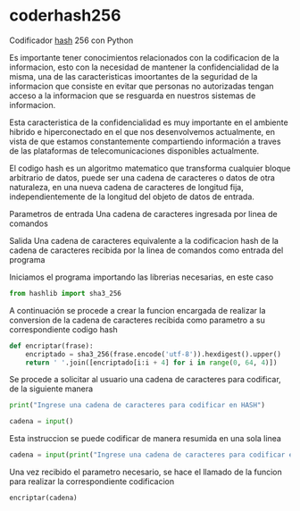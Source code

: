 # coderhash256
Codificador [hash](https://es.wikipedia.org/wiki/Funci%C3%B3n_hash) 256 con Python



Es importante tener conocimientos relacionados con la codificacion de la informacion, esto con la necesidad de mantener la confidencialidad de la misma, una de las caracteristicas imoortantes de la seguridad de la informacion que consiste en evitar que personas no autorizadas tengan acceso a la informacion que se resguarda en nuestros sistemas de informacion.

Esta caracteristica de la confidencialidad es muy importante en el ambiente hibrido e hiperconectado en el que nos desenvolvemos actualmente, en vista de que estamos constantemente compartiendo información a traves de las plataformas de telecomunicaciones disponibles actualmente.

El codigo hash es un algoritmo matematico que transforma cualquier bloque arbitrario de datos, puede ser una cadena de caracteres o datos de otra naturaleza, en una nueva cadena de caracteres de longitud fija, independientemente de la longitud del objeto de datos de entrada.

Parametros de entrada
Una cadena de caracteres ingresada por linea de comandos

Salida
Una cadena de caracteres equivalente a la codificacion hash de la cadena de caracteres recibida por la linea de comandos como entrada del programa

Iniciamos el programa importando las librerias necesarias, en este caso

~~~python
from hashlib import sha3_256
~~~

A continuación se procede a crear la funcion encargada de realizar la conversion de la cadena de caracteres recibida como parametro a su correspondiente codigo hash

~~~python
def encriptar(frase):
    encriptado = sha3_256(frase.encode('utf-8')).hexdigest().upper()
    return ' '.join([encriptado[i:i + 4] for i in range(0, 64, 4)])
~~~

Se procede a solicitar al usuario una cadena de caracteres para codificar, de la siguiente manera

~~~python
print("Ingrese una cadena de caracteres para codificar en HASH")

cadena = input()
~~~

Esta instruccion se puede codificar de manera resumida en una sola linea

~~~python
cadena = input(print("Ingrese una cadena de caracteres para codificar en HASH"))
~~~

Una vez recibido el parametro necesario, se hace el llamado de la funcion para realizar la correspondiente codificacion

~~~python
encriptar(cadena)
~~~


